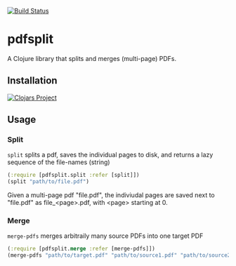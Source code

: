[![Build Status](https://travis-ci.com/stefanhengl/pdfsplit.svg?branch=master)](https://travis-ci.com/stefanhengl/pdfsplit)
# pdfsplit

A Clojure library that splits and merges (multi-page) PDFs.

## Installation

[![Clojars Project](http://clojars.org/pdfsplit/latest-version.svg)](http://clojars.org/pdfsplit)

## Usage

### Split
`split` splits a pdf, saves the individual pages to disk, and
 returns a lazy sequence of the file-names (string)

```clojure
(:require [pdfsplit.split :refer [split]])
(split "path/to/file.pdf")
```

Given a multi-page pdf "file.pdf", the indiviudal pages are saved next to "file.pdf"
as file_\<page\>.pdf, with \<page\> starting at 0.

### Merge
`merge-pdfs` merges arbitraily many source PDFs into one target PDF
```clojure
(:require [pdfsplit.merge :refer [merge-pdfs]])
(merge-pdfs "path/to/target.pdf" "path/to/source1.pdf" "path/to/source2.pdf" "path/to/source3.pdf")
```
